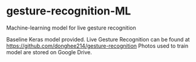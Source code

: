 # gesture-recognition-ML
Machine-learning model for live gesture recognition

Baseline Keras model provided. Live Gesture Recognition can be found at https://github.com/donghee214/gesture-recognition
Photos used to train model are stored on Google Drive. 
